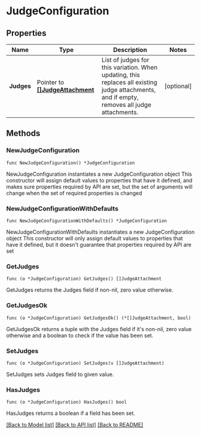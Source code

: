 # JudgeConfiguration

## Properties

Name | Type | Description | Notes
------------ | ------------- | ------------- | -------------
**Judges** | Pointer to [**[]JudgeAttachment**](JudgeAttachment.md) | List of judges for this variation. When updating, this replaces all existing judge attachments, and if empty, removes all judge attachments.  | [optional] 

## Methods

### NewJudgeConfiguration

`func NewJudgeConfiguration() *JudgeConfiguration`

NewJudgeConfiguration instantiates a new JudgeConfiguration object
This constructor will assign default values to properties that have it defined,
and makes sure properties required by API are set, but the set of arguments
will change when the set of required properties is changed

### NewJudgeConfigurationWithDefaults

`func NewJudgeConfigurationWithDefaults() *JudgeConfiguration`

NewJudgeConfigurationWithDefaults instantiates a new JudgeConfiguration object
This constructor will only assign default values to properties that have it defined,
but it doesn't guarantee that properties required by API are set

### GetJudges

`func (o *JudgeConfiguration) GetJudges() []JudgeAttachment`

GetJudges returns the Judges field if non-nil, zero value otherwise.

### GetJudgesOk

`func (o *JudgeConfiguration) GetJudgesOk() (*[]JudgeAttachment, bool)`

GetJudgesOk returns a tuple with the Judges field if it's non-nil, zero value otherwise
and a boolean to check if the value has been set.

### SetJudges

`func (o *JudgeConfiguration) SetJudges(v []JudgeAttachment)`

SetJudges sets Judges field to given value.

### HasJudges

`func (o *JudgeConfiguration) HasJudges() bool`

HasJudges returns a boolean if a field has been set.


[[Back to Model list]](../README.md#documentation-for-models) [[Back to API list]](../README.md#documentation-for-api-endpoints) [[Back to README]](../README.md)


